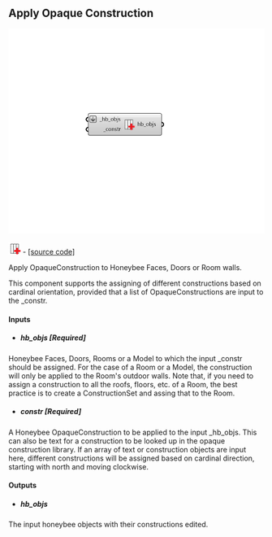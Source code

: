 ## Apply Opaque Construction

![](../../images/components/Apply_Opaque_Construction.png)

![](../../images/icons/Apply_Opaque_Construction.png) - [[source code]](https://github.com/ladybug-tools/honeybee-grasshopper-energy/blob/master/honeybee_grasshopper_energy/src//HB%20Apply%20Opaque%20Construction.py)


Apply OpaqueConstruction to Honeybee Faces, Doors or Room walls. 

This component supports the assigning of different constructions based on cardinal orientation, provided that a list of OpaqueConstructions are input to the _constr.  



#### Inputs
* ##### hb_objs [Required]
Honeybee Faces, Doors, Rooms or a Model to which the input _constr should be assigned. For the case of a Room or a Model, the construction will only be applied to the Room's outdoor walls. Note that, if you need to assign a construction to all the roofs, floors, etc. of a Room, the best practice is to create a ConstructionSet and assing that to the Room. 
* ##### constr [Required]
A Honeybee OpaqueConstruction to be applied to the input _hb_objs. This can also be text for a construction to be looked up in the opaque construction library. If an array of text or construction objects are input here, different constructions will be assigned based on cardinal direction, starting with north and moving clockwise. 

#### Outputs
* ##### hb_objs
The input honeybee objects with their constructions edited. 